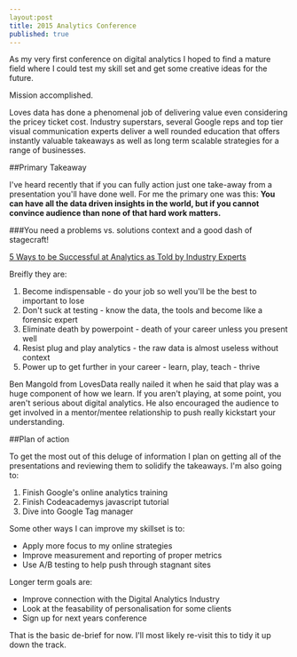 ```yaml
---
layout:post
title: 2015 Analytics Conference
published: true
---
```




As my very first conference on digital analytics I hoped to find a mature field where I could test my skill set and get some creative ideas for the future. 

Mission accomplished. 

Loves data has done a phenomenal job of delivering value even considering the pricey ticket cost. Industry superstars, several Google reps and top tier visual communication experts deliver a well rounded education that offers instantly valuable takeaways as well as long term scalable strategies for a range of businesses. 

##Primary Takeaway

I've heard recently that if you can fully action just one take-away from a presentation you'll have done well. For me the primary one was this: **You can have all the data driven insights in the world, but if you cannot convince audience than none of that hard work matters.**

###You need a problems vs. solutions context and a good dash of stagecraft!

[5 Ways to be Successful at Analytics as Told by Industry Experts](http://www.lovesdata.com/blog/2015/5-ways-to-be-successful-at-analytics-as-told-by-industry-experts/#.VfK-xlOqqko)

Breifly they are:

1. Become indispensable - do your job so well you'll be the best to important to lose
2. Don't suck at testing - know the data, the tools and become like a forensic expert
3. Eliminate death by powerpoint - death of your career unless you present well
4. Resist plug and play analytics - the raw data is almost useless without context
5. Power up to get further in your career - learn, play, teach - thrive

Ben Mangold from LovesData really nailed it when he said that play was a huge component of how we learn. If you aren't playing, at some point, you aren't serious about digital analytics. He also encouraged the audience to get involved in a mentor/mentee relationship to push really kickstart your understanding.

##Plan of action

To get the most out of this deluge of information I plan on getting all of the presentations and reviewing them to solidify the takeaways. I'm also going to:
1. Finish Google's online analytics training
2. Finish Codeacademys javascript tutorial
3. Dive into Google Tag manager

Some other ways I can improve my skillset is to:
- Apply more focus to my online strategies
- Improve measurement and reporting of proper metrics
- Use A/B testing to help push through stagnant sites

Longer term goals are:
- Improve connection with the Digital Analytics Industry
- Look at the feasability of personalisation for some clients
- Sign up for next years conference

That is the basic de-brief for now. I'll most likely re-visit this to tidy it up down the track.
